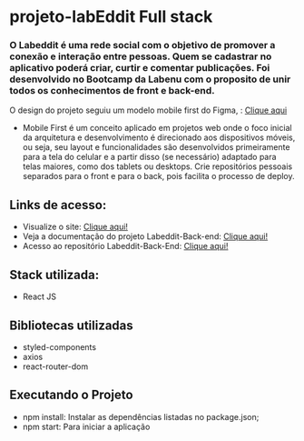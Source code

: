 # projeto-labEddit Full stack

### O Labeddit é uma rede social com o objetivo de promover a conexão e interação entre pessoas. Quem se cadastrar no aplicativo poderá criar, curtir e comentar publicações. Foi desenvolvido no Bootcamp da Labenu com o proposito de unir todos os conhecimentos de front e back-end.

O design do projeto seguiu um modelo mobile first do Figma, :  [Clique aqui](https://www.figma.com/file/n5xdtQVW0bvFBS0tumN0Sp/Projeto-Integrador-Labeddit-(Copy)?node-id=9-1014&t=mhOyGnUrUdlD00NF-0)

* Mobile First é um conceito aplicado em projetos web onde o foco inicial da arquitetura e desenvolvimento é direcionado aos dispositivos móveis, ou seja, seu layout e funcionalidades são desenvolvidos primeiramente para a tela do celular e a partir disso (se necessário) adaptado para telas maiores, como dos tablets ou desktops.
Crie repositórios pessoais separados para o front e para o back, pois facilita o processo de deploy.

## Links de acesso:
* Visualize o site: [Clique aqui!](https://projeto-labeddit-fullstack-camilla-franca.surge.sh/)
* Veja a documentação do projeto Labeddit-Back-end: [Clique aqui!](https://documenter.getpostman.com/view/24460722/2s93RZKoiY)
* Acesso ao repositório Labeddit-Back-End: [Clique aqui!](https://github.com/CamiFranca/projeto-labEddit)

## Stack utilizada:
* React JS

## Bibliotecas utilizadas
* styled-components
* axios
* react-router-dom

## Executando o Projeto
* npm install: Instalar as dependências listadas no package.json;
* npm start: Para iniciar a aplicação
